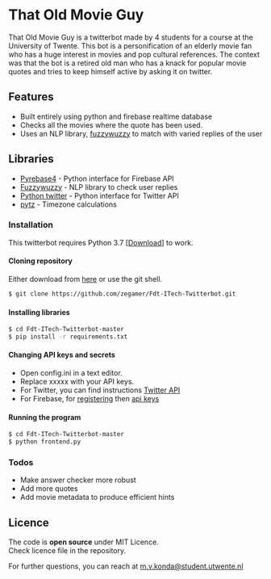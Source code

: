 # That Old Movie Guy


That Old Movie Guy is a twitterbot made by 4 students for a course at the University of Twente. This bot is a personification of an elderly movie fan who has a huge interest in movies and pop cultural references. The context was that the bot is a retired old man who has a knack for popular movie quotes and tries to keep himself active by asking it on twitter.

## Features
- Built entirely using python and firebase realtime database
- Checks all the movies where the quote has been used. 
- Uses an NLP library, [fuzzywuzzy] to match with varied replies of the user 

## Libraries
- [Pyrebase4] - Python interface for Firebase API
- [Fuzzywuzzy] - NLP library to check user replies
- [Python twitter] - Python interface for Twitter API
- [pytz] - Timezone calculations

### Installation

This twitterbot requires Python 3.7 [[Download]] to work.

#### Cloning repository
Either download from [here] or use the git shell.  
```sh
$ git clone https://github.com/zegamer/Fdt-ITech-Twitterbot.git
```

#### Installing libraries
```sh
$ cd Fdt-ITech-Twitterbot-master
$ pip install -r requirements.txt
```

#### Changing API keys and secrets
- Open config.ini in a text editor.
- Replace xxxxx with your API keys.
- For Twitter, you can find instructions [Twitter API]
- For Firebase, for [registering] then [api keys]

#### Running the program
```sh
$ cd Fdt-ITech-Twitterbot-master
$ python frontend.py
```


### Todos

 - Make answer checker more robust
 - Add more quotes
 - Add movie metadata to produce efficient hints


## Licence

The code is **open source** under MIT Licence.  
Check licence file in the repository.

For further questions, you can reach at m.v.konda@student.utwente.nl

[frontend.py]: #
[Download]: <https://www.python.org/downloads/>
[pyrebase4]: <https://github.com/nhorvath/Pyrebase4>
[fuzzywuzzy]: <https://pypi.org/project/fuzzywuzzy/>
[pytz]: <https://pypi.org/project/pytz/>
[twitter dev]: <https://developer.twitter.com>
[QuoDB]: <http://www.quodb.com>
[Python twitter]: <https://python-twitter.readthedocs.io/en/latest/>
[here]: <https://github.com/zegamer/Fdt-ITech-Twitterbot.git>
[Twitter API]: <https://learn.g2.com/how-to-make-a-twitter-bot>
[registering]: <https://firebase.google.com/docs/web/setup?authuser=1>
[api keys]: <https://firebase.google.com/docs/database/rest/start?authuser=1>
